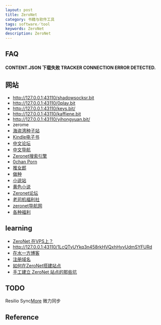 ```yaml
---
layout: post
title: ZeroNet
category: 书籍与软件工具
tags: software／tool
keywords: ZeroNet
description: ZeroNet
---
```


## FAQ

#### CONTENT.JSON 下载失败 TRACKER CONNECTION ERROR DETECTED.

## 网站

* <http://127.0.0.1:43110/shadowsocksr.bit>
* <http://127.0.0.1:43110/0play.bit>
* <http://127.0.0.1:43110/keys.bit/>
* <http://127.0.0.1:43110/kaffiene.bit>
* <http://127.0.0.1:43110/yihongyuan.bit/>
* zerome
* [海盗湾种子站](http://127.0.0.1:43110/1PLAYgDQboKojowD3kwdb3CtWmWaokXvfp/)
* [Kindle电子书](http://127.0.0.1:43110/1KHCBG6dmbKXTZNenfwhWZ5x3oDyYyHSD4)
* [中文论坛](http://127.0.0.1:43110/NewGFWTalk.bit/)
* [中文导航](http://127.0.0.1:43110/1NzWeweqJ32aRVdM5UzFnYCszuvG5xV3vS)
* [Zeronet搜索引擎](http://zeroexpose.com/)
* [0chan Porn](http://127.0.0.1:43110/1NZNtZQZHQRJXafvJpmY5jgqwRaCEZMsUc/)
* [推女郎](http://127.0.0.1:43110/meirenz.bit)
* [做种](http://127.0.0.1:43110/1LtvsjbtQ2tY7SCtCZzC4KhErqEK3bXD4n/)
* [小说站](http://127.0.0.1:43110/qqlindexi.bit/yixia/index.html)
* [黄色小说](http://127.0.0.1:43110/1N7GGo4WtYaxwQ9hmmr4mieL3TcafwsbRK)
* [Zeronet论坛](http://127.0.0.1:43110/gfwtalk.bit/)
* [老司机福利社](http://127.0.0.1:43110/15xit2EiY7mpnQAj482BB4TjFynAJYLuj5)
* [zeronet导航网](http://127.0.0.1:43110/0net123.bit)
* [各种福利](http://127.0.0.1:43110/13iNZszoiNvtqgjLKgBayrbkkMSRez3wiK/)

## learning

* [ZeroNet 在VPS上？](http://ryc111.com/2016/05/02/zeronet-on-vps/)
* <http://127.0.0.1:43110/1LcQTyUYkq3n458rkHVQxhHyvUdmSYFURd>
* [在水一方博客](http://127.0.0.1:43110/zsyf.bit/)
* [注册域名](http://127.0.0.1:43110/12HYHofhNQv1mkU4BN7HHQf4j7pbZTcMtz/?Post:7:%E5%A6%82%E4%BD%95%E8%A8%BB%E5%86%8A.bit+%E5%9F%9F%E5%90%8D)
* [如何在ZeroNet搭建站点](http://127.0.0.1:43110/zsyf.bit/?Post:4:%E5%A6%82%E4%BD%95%E5%9C%A8ZeroNet%E6%90%AD%E5%BB%BA%E7%AB%99%E7%82%B9)
* [手工建立 ZeroNet 站点的那些坑](http://127.0.0.1:43110/typeblog.bit/?Post:5:%E6%89%8B%E5%B7%A5%E5%BB%BA%E7%AB%8B+ZeroNet+%E7%AB%99%E7%82%B9%E7%9A%84%E9%82%A3%E4%BA%9B%E5%9D%91)

## TODO

Resilio Sync[More](https://www.iplaysoft.com/bittorrent-sync.html)
微力同步

## Reference
